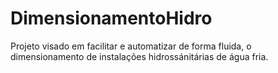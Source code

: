 # DimensionamentoHidro
Projeto visado em facilitar e automatizar de forma fluida, o dimensionamento de instalações hidrossánitárias de água fria.

